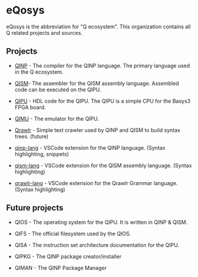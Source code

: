 # eQosys
eQosys is the abbreviation for "Q ecosystem".
This organization contains all Q related projects and sources.

## Projects
 * [QINP](https://github.com/eQosys/QINP) - The compiler for the QINP language. The primary language used in the Q ecosystem.

 * [QISM](https://github.com/eQosys/QISM)- The assembler for the QISM assembly language. Assembled code can be executed on the QIPU.

 * [QIPU](https://github.com/eQosys/QIPU) - HDL code for the QIPU. The QIPU is a simple CPU for the Basys3 FPGA board.

 * [QIMU](https://github.com/eQosys/QIMU) - The emulator for the QIPU.

 * [Qrawlr](https://github.com/eQosys/Qrawlr) - Simple text crawler used by QINP and QISM to build syntax trees. (future)

 * [qinp-lang](https://github.com/eQosys/qinp-lang) - VSCode extension for the QINP language. (Syntax highlighting, snippets)

 * [qism-lang](https://github.com/eQosys/qism-lang) - VSCode extension for the QISM assembly language. (Syntax highlighting)

 * [qrawlr-lang](https://github.com/eQosys/qrawlr-lang) - VSCode extension for the Qrawlr Grammar language. (Syntax highlighting)

## Future projects
 * QIOS - The operating system for the QIPU. It is written in QINP & QISM.

 * QIFS - The official filesystem used by the QIOS.

 * QISA - The instruction set architecture documentation for the QIPU.

 * QIPKG - The QINP package creator/installer

 * QIMAN - The QINP Package Manager
